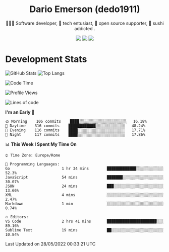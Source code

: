 <div align="center">
  
# Dario Emerson (dedo1911)
👨🏼‍💻 Software developer, 🔧 tech entusiast, 🙌 open source supporter, 🍣 sushi addicted .

[![](https://img.shields.io/badge/-Linkedin-informational?style=for-the-badge&logo=linkedin&logoColor=white&color=2867B2)](http://linkedin.com/in/dedo1911)
[![](https://img.shields.io/badge/-Telegram-informational?style=for-the-badge&logo=telegram&logoColor=white&color=0088cc)](https://t.me/dedo1911)
[![](https://img.shields.io/badge/-Facebook-informational?style=for-the-badge&logo=facebook&logoColor=white&color=3b5998)](https://fb.com/dedo1911)

</div>

# Development Stats

![GitHub Stats](https://github-readme-stats.vercel.app/api?username=dedo1911&hide=&count_private=true&title_color=84cc16&text_color=ffffff&icon_color=84cc16&bg_color=1c1917&hide_border=true&border_radius=0&show_icons=true)
![Top Langs](https://github-readme-stats.vercel.app/api/top-langs/?username=dedo1911&theme=chartreuse-dark&layout=compact)

<!--START_SECTION:waka-->
![Code Time](http://img.shields.io/badge/Code%20Time-0%20secs-blue)

![Profile Views](http://img.shields.io/badge/Profile%20Views-1-blue)

![Lines of code](https://img.shields.io/badge/From%20Hello%20World%20I%27ve%20Written-60%20Thousand%20lines%20of%20code-blue)

**I'm an Early 🐤** 

```text
🌞 Morning    106 commits    ████░░░░░░░░░░░░░░░░░░░░░   16.18% 
🌆 Daytime    316 commits    ████████████░░░░░░░░░░░░░   48.24% 
🌃 Evening    116 commits    ████░░░░░░░░░░░░░░░░░░░░░   17.71% 
🌙 Night      117 commits    ████░░░░░░░░░░░░░░░░░░░░░   17.86%

```


📊 **This Week I Spent My Time On** 

```text
⌚︎ Time Zone: Europe/Rome

💬 Programming Languages: 
Go                       1 hr 34 mins        █████████████░░░░░░░░░░░░   52.3% 
JavaScript               54 mins             ███████░░░░░░░░░░░░░░░░░░   30.07% 
JSON                     24 mins             ███░░░░░░░░░░░░░░░░░░░░░░   13.66% 
XML                      4 mins              ░░░░░░░░░░░░░░░░░░░░░░░░░   2.47% 
Markdown                 1 min               ░░░░░░░░░░░░░░░░░░░░░░░░░   0.74%

🔥 Editors: 
VS Code                  2 hrs 41 mins       ██████████████████████░░░   89.16% 
Sublime Text             19 mins             ██░░░░░░░░░░░░░░░░░░░░░░░   10.84%

```


 Last Updated on 28/05/2022 00:33:21 UTC
<!--END_SECTION:waka-->

<!--
**dedo1911/dedo1911** is a ✨ _special_ ✨ repository because its `README.md` (this file) appears on your GitHub profile.

Here are some ideas to get you started:

- 🔭 I’m currently working on ...
- 🌱 I’m currently learning ...
- 👯 I’m looking to collaborate on ...
- 🤔 I’m looking for help with ...
- 💬 Ask me about ...
- 📫 How to reach me: ...
- 😄 Pronouns: ...
- ⚡ Fun fact: ...
-->
